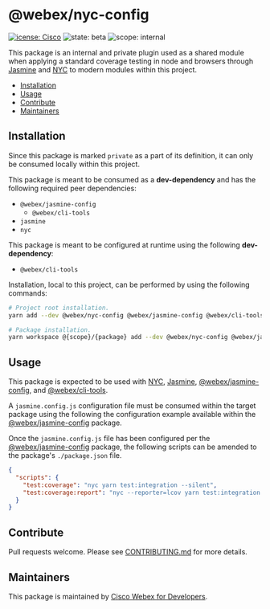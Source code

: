 # @webex/nyc-config

[![icense: Cisco](https://img.shields.io/badge/License-Cisco-blueviolet?style=flat-square)](https://github.com/webex/webex-js-sdk/blob/master/LICENSE)
![state: beta](https://img.shields.io/badge/State\-Beta-blue?style=flat-square)
![scope: internal](https://img.shields.io/badge/Scope-Internal-red?style=flat-square)

This package is an internal and private plugin used as a shared module when applying a standard coverage testing in node and browsers through [Jasmine](https://jasmine.github.io/) and [NYC](https://github.com/istanbuljs/nyc) to modern modules within this project.

* [Installation](#installation)
* [Usage](#usage)
* [Contribute](#contribute)
* [Maintainers](#maintainers)

## Installation

Since this package is marked `private` as a part of its definition, it can only be consumed locally within this project.

This package is meant to be consumed as a **dev-dependency** and has the following required peer dependencies:

* `@webex/jasmine-config`
  * `@webex/cli-tools`
* `jasmine`
* `nyc`

This package is meant to be configured at runtime using the following **dev-dependency**:

* `@webex/cli-tools`

Installation, local to this project, can be performed by using the following commands:

```bash
# Project root installation.
yarn add --dev @webex/nyc-config @webex/jasmine-config @webex/cli-tools jasmine nyc

# Package installation.
yarn workspace @{scope}/{package} add --dev @webex/nyc-config @webex/jasmine-config @webex/cli-tools jasmine nyc
```

## Usage

This package is expected to be used with [NYC](https://github.com/istanbuljs/nyc), [Jasmine](https://jasmine.github.io/), [@webex/jasmine-config](https://github.com/webex/webex-js-sdk/tree/master/packages/config/jasmine), and [@webex/cli-tools](https://github.com/webex/webex-js-sdk/tree/master/packages/tools/cli).

A `jasmine.config.js` configuration file must be consumed within the target package using the following the configuration example available within the [@webex/jasmine-config](https://github.com/webex/webex-js-sdk/tree/master/packages/config/jasmine) package.

Once the `jasmine.config.js` file has been configured per the [@webex/jasmine-config](https://github.com/webex/webex-js-sdk/tree/master/packages/config/jasmine) package, the following scripts can be amended to the package's `./package.json` file.

```json
{
  "scripts": {
    "test:coverage": "nyc yarn test:integration --silent",
    "test:coverage:report": "nyc --reporter=lcov yarn test:integration --silent",
  }
}
```

## Contribute

Pull requests welcome. Please see [CONTRIBUTING.md](https://github.com/webex/webex-js-sdk/blob/master/CONTRIBUTING.md) for more details.

## Maintainers

This package is maintained by [Cisco Webex for Developers](https://developer.webex.com/).
